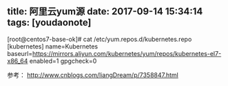 
title: 阿里云yum源
date: 2017-09-14 15:34:14
tags: [youdaonote]
---

[root@centos7-base-ok]# cat /etc/yum.repos.d/kubernetes.repo
[kubernetes]
name=Kubernetes
baseurl=https://mirrors.aliyun.com/kubernetes/yum/repos/kubernetes-el7-x86_64
enabled=1
gpgcheck=0



参考： http://www.cnblogs.com/liangDream/p/7358847.html
